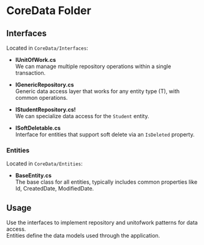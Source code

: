 ﻿# CoreData Folder

## Interfaces

Located in `CoreData/Interfaces`:

- **IUnitOfWork.cs**  
  We can manage multiple repository operations within a single transaction.

- **IGenericRepository.cs**  
  Generic data access layer that works for any entity type (T), with common operations.

- **IStudentRepository.cs!**  
  We can specialize data access for the `Student` entity.

- **ISoftDeletable.cs**  
  Interface for entities that support soft delete via an `IsDeleted` property.

### Entities

Located in `CoreData/Entities`:

- **BaseEntity.cs**  
  The base class for all entities, 
  typically includes common properties like Id, CreatedDate, ModifiedDate.

## Usage

Use the interfaces to implement repository and unitofwork patterns for data access.  
Entities define the data models used through the application.

